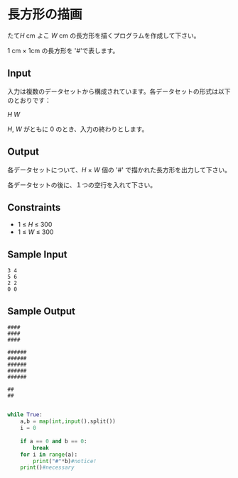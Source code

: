 # 長方形の描画



たて*H* cm よこ *W* cm の長方形を描くプログラムを作成して下さい。

1 cm × 1cm の長方形を '#'で表します。

## Input

入力は複数のデータセットから構成されています。各データセットの形式は以下のとおりです：

*H* *W*

*H*, *W* がともに 0 のとき、入力の終わりとします。

## Output

各データセットについて、*H* × *W* 個の '#' で描かれた長方形を出力して下さい。

各データセットの後に、１つの空行を入れて下さい。

## Constraints

- 1 ≤ *H* ≤ 300
- 1 ≤ *W* ≤ 300

## Sample Input

```
3 4
5 6
2 2
0 0
```

## Sample Output

```
####
####
####

######
######
######
######
######

##
##
```

##  

```python
while True:
    a,b = map(int,input().split())
    i = 0
    
    if a == 0 and b == 0:
        break
    for i in range(a):
        print("#"*b)#notice!
    print()#necessary
```

